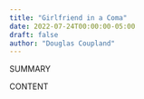 ```yaml
---
title: "Girlfriend in a Coma"
date: 2022-07-24T00:00:00-05:00
draft: false
author: "Douglas Coupland"
---
```


SUMMARY

<!--more-->

CONTENT